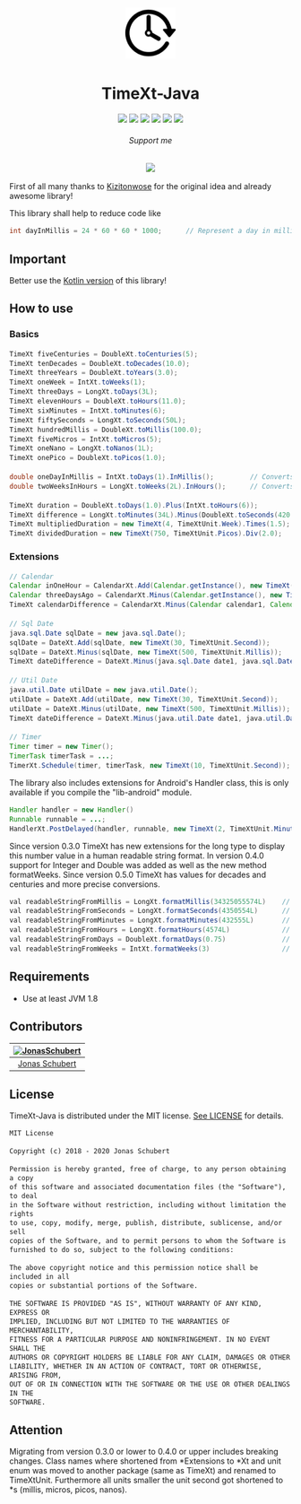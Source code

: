 <h1 align="center">
	<img width="90" src="logo.png" alt="timext">
</h1>

<p align="center"><h1 style="text-align: center;">TimeXt-Java</h1></p>

<p align="center">
  <a href="https://www.android.com"><img src="https://img.shields.io/badge/platform-Android-blue.svg"/></a>
  <a href="https://android-arsenal.com/api?level=26"><img src="https://img.shields.io/badge/API-26+-blue.svg"/></a>
  <a href="https://github.com/TimeXt/TimeXt-Java/tree/0.5.0"><img src="https://img.shields.io/badge/version-0.5.0-blue.svg"/></a>
  <a href="https://opensource.org/licenses/MIT"><img src="https://img.shields.io/badge/License-MIT-blue.svg"/></a>
  <a href="http://makeapullrequest.com"><img src="https://img.shields.io/badge/PRs-welcome-brightgreen.svg"/></a>
  <a href="https://github.com/TimeXt/Timext-Java/"><img src="https://img.shields.io/github/stars/TimeXt/Timext-Java.svg"/></a>
</p>

<p align="center"><h6 style="text-align: center;">Support me</h6></p>

<p align="center">
  <a href="https://www.paypal.me/GuepardoApps"><img src="https://img.shields.io/badge/paypal-support-blue.svg"/></a>
</p>

First of all many thanks to [Kizitonwose](https://github.com/kizitonwose/Time) for the original idea and already awesome library!

This library shall help to reduce code like

```java
int dayInMillis = 24 * 60 * 60 * 1000;		// Represent a day in millis
```

## Important

Better use the [Kotlin version](https://github.com/TimeXt/TimeXt-Kotlin/) of this library!

## How to use

### Basics

```java
TimeXt fiveCenturies = DoubleXt.toCenturies(5);
TimeXt tenDecades = DoubleXt.toDecades(10.0);
TimeXt threeYears = DoubleXt.toYears(3.0);
TimeXt oneWeek = IntXt.toWeeks(1);
TimeXt threeDays = LongXt.toDays(3L);
TimeXt elevenHours = DoubleXt.toHours(11.0);
TimeXt sixMinutes = IntXt.toMinutes(6);
TimeXt fiftySeconds = LongXt.toSeconds(50L);
TimeXt hundredMillis = DoubleXt.toMillis(100.0);
TimeXt fiveMicros = IntXt.toMicros(5);
TimeXt oneNano = LongXt.toNanos(1L);
TimeXt onePico = DoubleXt.toPicos(1.0);

double oneDayInMillis = IntXt.toDays(1).InMillis();    		// Converts one day into millis
double twoWeeksInHours = LongXt.toWeeks(2L).InHours();		// Converts two weeks into hours

TimeXt duration = DoubleXt.toDays(1.0).Plus(IntXt.toHours(6));
TimeXt difference = LongXt.toMinutes(34L).Minus(DoubleXt.toSeconds(420.0));
TimeXt multipliedDuration = new TimeXt(4, TimeXtUnit.Week).Times(1.5);
TimeXt dividedDuration = new TimeXt(750, TimeXtUnit.Picos).Div(2.0);

```

### Extensions

```java
// Calendar
Calendar inOneHour = CalendarXt.Add(Calendar.getInstance(), new TimeXt(1, TimeXtUnit.Hour));
Calendar threeDaysAgo = CalendarXt.Minus(Calendar.getInstance(), new TimeXt(3, TimeXtUnit.Day));
TimeXt calendarDifference = CalendarXt.Minus(Calendar calendar1, Calendar calendar2);

// Sql Date
java.sql.Date sqlDate = new java.sql.Date();
sqlDate = DateXt.Add(sqlDate, new TimeXt(30, TimeXtUnit.Second));
sqlDate = DateXt.Minus(sqlDate, new TimeXt(500, TimeXtUnit.Millis));
TimeXt dateDifference = DateXt.Minus(java.sql.Date date1, java.sql.Date date2);

// Util Date
java.util.Date utilDate = new java.util.Date();
utilDate = DateXt.Add(utilDate, new TimeXt(30, TimeXtUnit.Second));
utilDate = DateXt.Minus(utilDate, new TimeXt(500, TimeXtUnit.Millis));
TimeXt dateDifference = DateXt.Minus(java.util.Date date1, java.util.Date date2);

// Timer
Timer timer = new Timer();
TimerTask timerTask = ...;
TimerXt.Schedule(timer, timerTask, new TimeXt(10, TimeXtUnit.Second));
```

The library also includes extensions for Android's Handler class, this is only available if you compile the "lib-android" module.

```java
Handler handler = new Handler()
Runnable runnable = ...;
HandlerXt.PostDelayed(handler, runnable, new TimeXt(2, TimeXtUnit.Minute));
```

Since version 0.3.0 TimeXt has new extensions for the long type to display this number value in a human readable string format.
In version 0.4.0 support for Integer and Double was added as well as the new method formatWeeks.
Since version 0.5.0 TimeXt has values for decades and centuries and  more precise conversions.

```java
val readableStringFromMillis = LongXt.formatMillis(34325055574L) 	// 56 weeks, 5 days, 6 hours, 44 minutes, 15 seconds, 574 milliseconds
val readableStringFromSeconds = LongXt.formatSeconds(4350554L)		// 7 weeks, 1 day, 8 hours, 29 minutes, 14 seconds
val readableStringFromMinutes = LongXt.formatMinutes(432555L)		// 42 weeks, 6 days, 9 hours, 15 minutes
val readableStringFromHours = LongXt.formatHours(4574L)				// 27 weeks, 1 day, 14 hours
val readableStringFromDays = DoubleXt.formatDays(0.75)				// 18 hours
val readableStringFromWeeks = IntXt.formatWeeks(3)					// 3 weeks
```

## Requirements

- Use at least JVM 1.8

## Contributors

| [<img alt="JonasSchubert" src="https://avatars0.githubusercontent.com/u/21952813?v=4&s=117" width="117"/>](https://github.com/JonasSchubert) |
| :---------------------------------------------------------------------------------------------------------------------------------------: |
| [Jonas Schubert](https://github.com/JonasSchubert) |

## License

TimeXt-Java is distributed under the MIT license. [See LICENSE](LICENSE.md) for details.

```
MIT License

Copyright (c) 2018 - 2020 Jonas Schubert

Permission is hereby granted, free of charge, to any person obtaining a copy
of this software and associated documentation files (the "Software"), to deal
in the Software without restriction, including without limitation the rights
to use, copy, modify, merge, publish, distribute, sublicense, and/or sell
copies of the Software, and to permit persons to whom the Software is
furnished to do so, subject to the following conditions:

The above copyright notice and this permission notice shall be included in all
copies or substantial portions of the Software.

THE SOFTWARE IS PROVIDED "AS IS", WITHOUT WARRANTY OF ANY KIND, EXPRESS OR
IMPLIED, INCLUDING BUT NOT LIMITED TO THE WARRANTIES OF MERCHANTABILITY,
FITNESS FOR A PARTICULAR PURPOSE AND NONINFRINGEMENT. IN NO EVENT SHALL THE
AUTHORS OR COPYRIGHT HOLDERS BE LIABLE FOR ANY CLAIM, DAMAGES OR OTHER
LIABILITY, WHETHER IN AN ACTION OF CONTRACT, TORT OR OTHERWISE, ARISING FROM,
OUT OF OR IN CONNECTION WITH THE SOFTWARE OR THE USE OR OTHER DEALINGS IN THE
SOFTWARE.
```

## Attention

Migrating from version 0.3.0 or lower to 0.4.0 or upper includes breaking changes.
Class names where shortened from *Extensions to *Xt and unit enum was moved to another package (same as TimeXt) and renamed to TimeXtUnit. 
Furthermore all units smaller the unit second got shortened to *s (millis, micros, picos, nanos).
